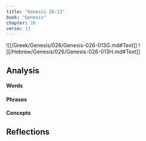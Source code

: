 ```yaml
---
title: "Genesis 26:13"
book: "Genesis"
chapter: 26
verse: 13
---
```

![[/Greek/Genesis/026/Genesis-026-013G.md#Text]]
![[/Hebrew/Genesis/026/Genesis-026-013H.md#Text]]

## Analysis

#### Words

#### Phrases

#### Concepts

## Reflections
